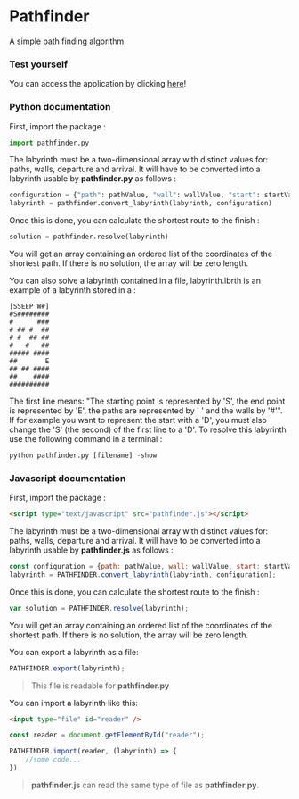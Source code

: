 # Pathfinder
A simple path finding algorithm.

### Test yourself

You can access the application by clicking [here](https://mattesthaut.github.io/pathfinder)!

### Python documentation

First, import the package :

```python
import pathfinder.py
```

The labyrinth must be a two-dimensional array with distinct values for: paths, walls, departure and arrival. It will have to be converted into a labyrinth usable by **pathfinder.py** as follows :

```python
configuration = {"path": pathValue, "wall": wallValue, "start": startValue, "end": endValue}
labyrinth = pathfinder.convert_labyrinth(labyrinth, configuration)
```

Once this is done, you can calculate the shortest route to the finish :

```python
solution = pathfinder.resolve(labyrinth)
```

You will get an array containing an ordered list of the coordinates of the shortest path. If there is no solution, the array will be zero length.

You can also solve a labyrinth contained in a file, labyrinth.lbrth is an example of a labyrinth stored in a :

```
[SSEEP W#]
#S########
#      ###
# ## #  ##
# #  ## ##
#   #   ##
##### ####
##       E
## ## ####
##    ####
##########
```

The first line means: "The starting point is represented by 'S', the end point is represented by 'E', the paths are represented by ' ' and the walls by '#'". If for example you want to represent the start with a 'D', you must also change the 'S' (the second) of the first line to a 'D'. 
To resolve this labyrinth use the following command in a terminal :

```python
python pathfinder.py [filename] -show
```


### Javascript documentation

First, import the package :

```html
<script type="text/javascript" src="pathfinder.js"></script>
```

The labyrinth must be a two-dimensional array with distinct values for: paths, walls, departure and arrival. It will have to be converted into a labyrinth usable by **pathfinder.js** as follows :

```javascript
const configuration = {path: pathValue, wall: wallValue, start: startValue, end: endValue};
labyrinth = PATHFINDER.convert_labyrinth(labyrinth, configuration);
```

Once this is done, you can calculate the shortest route to the finish :

```javascript
var solution = PATHFINDER.resolve(labyrinth);
```

You will get an array containing an ordered list of the coordinates of the shortest path. If there is no solution, the array will be zero length.

You can export a labyrinth as a file:

```javascript
PATHFINDER.export(labyrinth);
```
> This file is readable for **pathfinder.py**

You can import a labyrinth like this:

```html
<input type="file" id="reader" />
```
```javascript
const reader = document.getElementById("reader");

PATHFINDER.import(reader, (labyrinth) => {
	//some code...
})
```
> **pathfinder.js** can read the same type of file as **pathfinder.py**.